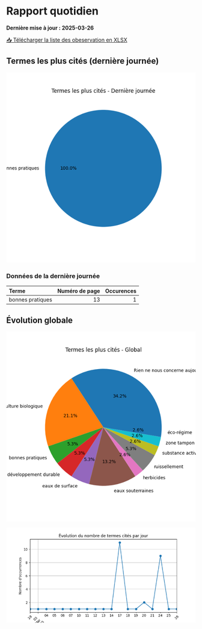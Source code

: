 # Rapport quotidien

**Dernière mise à jour : 2025-03-26**

[📥 Télécharger la liste des obeservation en XLSX](https://github.com/LlrdntCORDER/VeilleMoniteur/releases/latest/download/Data.xlsx)

## Termes les plus cités (dernière journée)

![Graphique](img/last_day_pie.png)

### Données de la dernière journée

| Terme            |   Numéro de page |   Occurences |
|:-----------------|-----------------:|-------------:|
| bonnes pratiques |               13 |            1 |

## Évolution globale

![Graphique](img/global_pie.png)

![Graphique](img/evolution_line.png)

